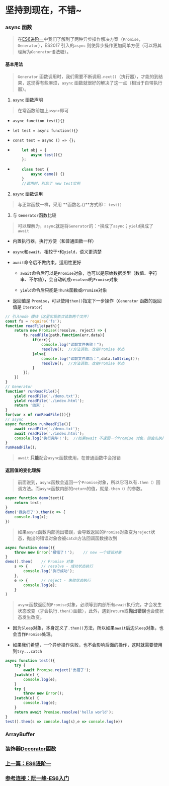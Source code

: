 # 坚持到现在，不错~

### async 函数

> 在[ES6进阶一](./ES6进阶一.md)中我们了解到了两种异步操作解决方案（`Promise`，`Generator`），ES2017 引入的`async` 则使异步操作更加简单方便（可以将其理解为`Generator`语法糖）。

#### 基本用法

> `Generator` 函数调用时，我们需要不断调用`.next()`（执行器），才能的到结果，这现得有些麻烦，`async` 函数就很好的解决了这一点（相当于自带执行器）。

1. `async` 函数声明

> 在常函数前加上`async`即可

- `async function test(){}`

- `let test = async function(){}`

-   `const test = async () => {};`

-   ```js
        let obj = { 
            async test(){} 
        };
    ```

-   ```js
        class test {
            async demo() {}
        }
        //调用时，别忘了 new test实例
    ```

2. `async` 函数调用

> 与正常函数一样，采用 **函数名.()**方式即： `test()`

3. 与 `Generator`函数比较

> 可以理解为，`async`就是将`Generator`的：`*`换成了`async`；`yield`换成了`await`

- 内置执行器，执行方便（和普通函数一样）

- `async`和`await`，相较于`*`和`yield`，语义更清楚

- `await`命令后不做约束，适用性更好

    - `await`命令后可以是`Promise`对象，也可以是原始数据类型（数值、字符串、不尔值），会自动转成`resolved`的`Promise`对象

    - `yield`命令后只能是`Thunk`函数或`Promise`对象

- 返回值是 `Promise`，可以使用`then()`指定下一步操作（`Generator` 函数的返回值是 `Iterator`）

```js
// 引入node 模块（这里实现依次读取两个文件）
const fs = require('fs');
function readFile(path){
    return new Promise((resolve, reject) => {
        fs.readFile(path,function(err,data){
            if(err){
                console.log("读取文件失败！"); 
                resolve();  //方法调取，改变Promise 状态  
            }else{
                console.log("读取文件成功：",data.toString()); 
                resolve();  //方法调取，改变Promise 状态  
            }
        });
    })
}
// Generator
function* runReadFile(){
    yield readFile('./demo.txt');
    yield readFile('./index.html');
    return '结束';
}
for(var x of runReadFile()){}
// async
async function runReadFile(){
    await readFile('./demo.txt');
    await readFile('./index.html');
    console.log('执行完毕！');  //如果await 不返回一个Promise 对象，则会先执行此行
}
runReadFile();
```
> `await` **只能**配合`async`函数使用，在普通函数中会报错

#### 返回值的变化理解

> 前面说到，`async`函数会返回一个`Promise`对象，所以它可以有`.then（）`回调方法。而`async`函数内部的`return`的值，就是`.then（）`的参数。

```js
async function demo(text){
    return text;
}
demo('我执行了').then(x => {
    console.log(x);
})
```
> 如果`async`函数内部抛出错误，会导致返回的`Promise`对象变为`reject`状态，抛出的错误对象会被`catch`方法回调函数接收到

```js
async function demo(){
    throw new Error('报错了！');    // new 一个错误对象
}
demo().then(    // Promise 对象
    s => {      // resolve - 成功状态执行
        console.log('执行成功');
    },
    e => {      // reject - 失败状态执行
        console.log(e);
    }
)
```
> `async`函数返回的`Promise`对象，必须等到内部所有`await`执行完，才会发生状态改变（才会执行`.then()`函数），此外，遇到`return`或**抛出错误**也会使状态发生改变。

* 因为`Sleep`对象，本身定义了`.then()`方法，所以如果`await`后边`Sleep`对象，也会当作`Promise`处理。

* 如果我们希望，一个异步操作失败，也不会影响后面的操作，这时就需要使用到`try...catch`

```js
async function test(){
    try { 
        await Promise.reject('出错了'); 
    }catch(e) {
        console.log(e);
    }
    try {
        throw new Error();  
    }catch(e) {
        console.log(e);
    }
    return await Promise.resolve('hello world');
}
test().then(s => console.log(s),e => console.log(e))
```

### ArrayBuffer







### 装饰器[Decorator函数](https://juejin.im/post/59f1c484f265da431c6f8940)







### [上一篇：ES6进阶一](./ES6进阶一.md)

### [参考连接：阮一峰-ES6入门](http://es6.ruanyifeng.com)